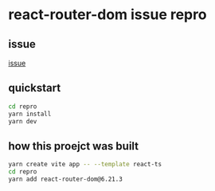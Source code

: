 # react-router-dom issue repro

## issue

[issue](https://github.com/remix-run/remix/issues/6704#issuecomment-1905024781)

## quickstart

```sh
cd repro
yarn install
yarn dev
```

## how this proejct was built

```sh
yarn create vite app -- --template react-ts
cd repro
yarn add react-router-dom@6.21.3
```
